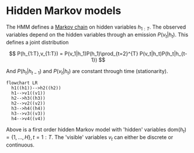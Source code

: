# Hidden Markov models

The HMM defines a [Markov chain](202210201823.md) on hidden variables $h_{1:T}$.
The observed variables depend on the hidden variables through an emission
$P(v_t|h_t)$. This defines a joint distribution

$$
P(h_{1:T},v_{1:T}) = P(v_1|h_1)P(h_1)\prod_{t=2}^{T} P(v_t|h_t)P(h_t|h_{t-1})
$$

And $P(h_t|h_{t-1})$ and $P(v_t|h_t)$ are constant through time (stationarity).

```mermaid
flowchart LR
  h1((h1))-->h2((h2))
  h1-->v1((v1))
  h2-->h3((h3))
  h2-->v2((v2))
  h3-->h4((h4))
  h3-->v3((v3))
  h4-->v4((v4))
```

Above is a first order hidden Markov model with 'hidden' variables 
$\text{dom}(h_t) = \left\{ 1, \ldots, H \right\}, t = 1 : T$. The 'visible'
variables $v_t$ can either be discrete or continuous.
